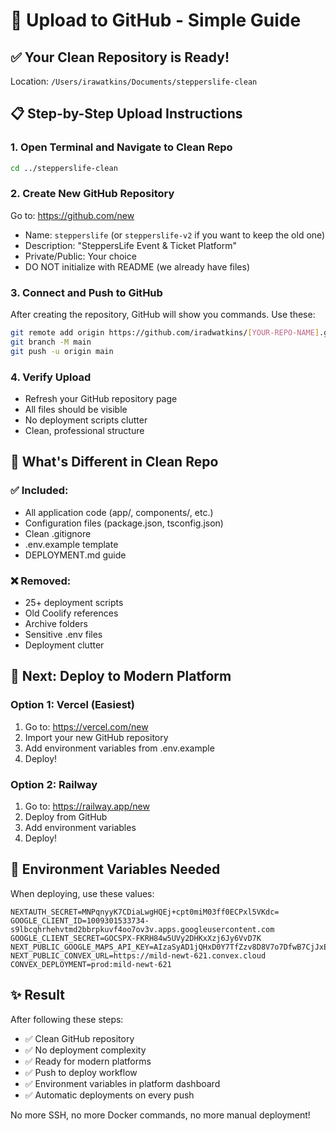 # 🚀 Upload to GitHub - Simple Guide

## ✅ Your Clean Repository is Ready!

Location: `/Users/irawatkins/Documents/stepperslife-clean`

## 📋 Step-by-Step Upload Instructions

### 1. Open Terminal and Navigate to Clean Repo
```bash
cd ../stepperslife-clean
```

### 2. Create New GitHub Repository
Go to: https://github.com/new
- Name: `stepperslife` (or `stepperslife-v2` if you want to keep the old one)
- Description: "SteppersLife Event & Ticket Platform"
- Private/Public: Your choice
- DO NOT initialize with README (we already have files)

### 3. Connect and Push to GitHub
After creating the repository, GitHub will show you commands. Use these:

```bash
git remote add origin https://github.com/iradwatkins/[YOUR-REPO-NAME].git
git branch -M main
git push -u origin main
```

### 4. Verify Upload
- Refresh your GitHub repository page
- All files should be visible
- No deployment scripts clutter
- Clean, professional structure

## 🎯 What's Different in Clean Repo

### ✅ Included:
- All application code (app/, components/, etc.)
- Configuration files (package.json, tsconfig.json)
- Clean .gitignore
- .env.example template
- DEPLOYMENT.md guide

### ❌ Removed:
- 25+ deployment scripts
- Old Coolify references
- Archive folders
- Sensitive .env files
- Deployment clutter

## 🚀 Next: Deploy to Modern Platform

### Option 1: Vercel (Easiest)
1. Go to: https://vercel.com/new
2. Import your new GitHub repository
3. Add environment variables from .env.example
4. Deploy!

### Option 2: Railway
1. Go to: https://railway.app/new
2. Deploy from GitHub
3. Add environment variables
4. Deploy!

## 📝 Environment Variables Needed

When deploying, use these values:

```
NEXTAUTH_SECRET=MNPqnyyK7CDiaLwgHQEj+cpt0miM03ff0ECPxl5VKdc=
GOOGLE_CLIENT_ID=1009301533734-s9lbcqhrhehvtmd2bbrpkuvf4oo7ov3v.apps.googleusercontent.com
GOOGLE_CLIENT_SECRET=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
NEXT_PUBLIC_GOOGLE_MAPS_API_KEY=AIzaSyAD1jQHxD0Y7TfZzv8D8V7o7DfwB7CjJxE
NEXT_PUBLIC_CONVEX_URL=https://mild-newt-621.convex.cloud
CONVEX_DEPLOYMENT=prod:mild-newt-621
```

## ✨ Result

After following these steps:
- ✅ Clean GitHub repository
- ✅ No deployment complexity
- ✅ Ready for modern platforms
- ✅ Push to deploy workflow
- ✅ Environment variables in platform dashboard
- ✅ Automatic deployments on every push

No more SSH, no more Docker commands, no more manual deployment!